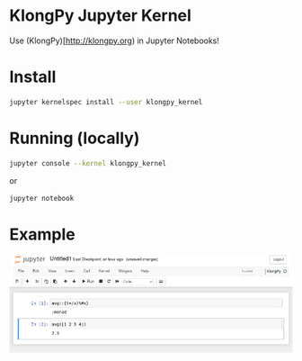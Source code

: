 # KlongPy Jupyter Kernel

Use (KlongPy)[http://klongpy.org) in Jupyter Notebooks! 

# Install

```bash
jupyter kernelspec install --user klongpy_kernel
```

# Running (locally) 

```bash
jupyter console --kernel klongpy_kernel
```

or

```bash
jupyter notebook
```

# Example

![Select KlongPy language and have fun!](docs/imgs/nb.png?raw=true)

